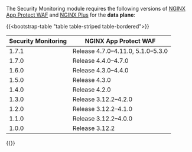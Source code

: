 The Security Monitoring module requires the following versions of [NGINX App Protect WAF](https://docs.nginx.com/nginx-app-protect/) and [NGINX Plus](https://www.f5.com/products/nginx/nginx-plus) for the **data plane**:

{{<bootstrap-table "table table-striped table-bordered">}}

| Security Monitoring | NGINX App Protect WAF                  |
|---------------------|----------------------------------------|
| 1.7.1               | Release 4.7.0–4.11.0, 5.1.0–5.3.0      |
| 1.7.0               | Release 4.4.0–4.7.0                    |
| 1.6.0               | Release 4.3.0–4.4.0                    |
| 1.5.0               | Release 4.3.0                          |
| 1.4.0               | Release 4.2.0                          |
| 1.3.0               | Release 3.12.2–4.2.0                   |
| 1.2.0               | Release 3.12.2–4.1.0                   |
| 1.1.0               | Release 3.12.2–4.0.0                   |
| 1.0.0               | Release 3.12.2                         |

{{</bootstrap-table>}}

<!-- Do not remove. Keep this code at the bottom of the include -->
<!-- DOCS-1073 -->
